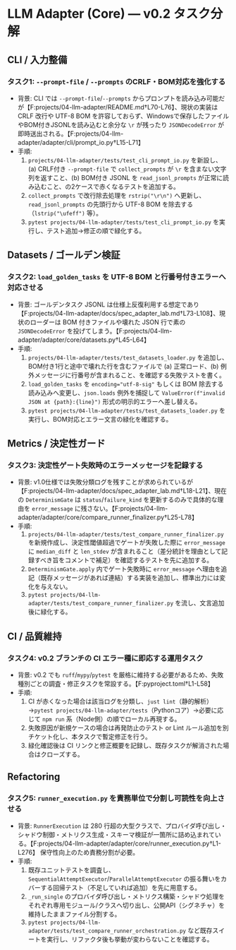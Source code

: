 # LLM Adapter (Core) — v0.2 タスク分解

## CLI / 入力整備

### タスク1: `--prompt-file` / `--prompts` のCRLF・BOM対応を強化する
- 背景: CLI では `--prompt-file`/`--prompts` からプロンプトを読み込み可能だが【F:projects/04-llm-adapter/README.md†L70-L76】、現状の実装は CRLF 改行や UTF-8 BOM を許容しておらず、Windowsで保存したファイルやBOM付きJSONLを読み込むと余分な `\r` が残ったり `JSONDecodeError` が即時送出される。【F:projects/04-llm-adapter/adapter/cli/prompt_io.py†L15-L71】
- 手順:
  1. `projects/04-llm-adapter/tests/test_cli_prompt_io.py` を新設し、(a) CRLF付き `--prompt-file` で `collect_prompts` が `\r` を含まない文字列を返すこと、(b) BOM付き JSONL を `read_jsonl_prompts` が正常に読み込むこと、の2ケースで赤くなるテストを追加する。
  2. `collect_prompts` で改行除去処理を `rstrip("\r\n")` へ更新し、`read_jsonl_prompts` の先頭行から UTF-8 BOM を除去する（`lstrip("\ufeff")` 等）。
  3. `pytest projects/04-llm-adapter/tests/test_cli_prompt_io.py` を実行し、テスト追加→修正の順で緑化する。

## Datasets / ゴールデン検証

### タスク2: `load_golden_tasks` を UTF-8 BOM と行番号付きエラーへ対応させる
- 背景: ゴールデンタスク JSONL は仕様上反復利用する想定であり【F:projects/04-llm-adapter/docs/spec_adapter_lab.md†L73-L108】、現状のローダーは BOM 付きファイルや壊れた JSON 行で素の `JSONDecodeError` を投げてしまう。【F:projects/04-llm-adapter/adapter/core/datasets.py†L45-L64】
- 手順:
  1. `projects/04-llm-adapter/tests/test_datasets_loader.py` を追加し、BOM付き1行と途中で壊れた行を含むファイルで (a) 正常ロード、(b) 例外メッセージに行番号が含まれること、を確認する失敗テストを書く。
  2. `load_golden_tasks` を `encoding="utf-8-sig"` もしくは BOM 除去する読み込みへ変更し、`json.loads` 例外を捕捉して `ValueError(f"invalid JSON at {path}:{line}")` 形式の明示的エラーへ差し替える。
  3. `pytest projects/04-llm-adapter/tests/test_datasets_loader.py` を実行し、BOM対応とエラー文言の緑化を確認する。

## Metrics / 決定性ガード

### タスク3: 決定性ゲート失敗時のエラーメッセージを記録する
- 背景: v1.0仕様では失敗分類ログを残すことが求められているが【F:projects/04-llm-adapter/docs/spec_adapter_lab.md†L18-L21】、現在の `DeterminismGate` は `status`/`failure_kind` を更新するのみで具体的な理由を `error_message` に残さない。【F:projects/04-llm-adapter/adapter/core/compare_runner_finalizer.py†L25-L78】
- 手順:
  1. `projects/04-llm-adapter/tests/test_compare_runner_finalizer.py` を新規作成し、決定性閾値超過でゲートが失敗した際に `error_message` に `median_diff` と `len_stdev` が含まれること（差分統計を理由として記録すべき旨をコメントで補足）を確認するテストを先に追加する。
  2. `DeterminismGate.apply` 内でゲート失敗時に `error_message` へ理由を追記（既存メッセージがあれば連結）する実装を追加し、標準出力には変化を与えない。
  3. `pytest projects/04-llm-adapter/tests/test_compare_runner_finalizer.py` を流し、文言追加後に緑化する。

## CI / 品質維持

### タスク4: v0.2 ブランチの CI エラー種に即応する運用タスク
- 背景: v0.2 でも `ruff`/`mypy`/`pytest` を厳格に維持する必要があるため、失敗種別ごとの調査・修正タスクを常設する。【F:pyproject.toml†L1-L58】
- 手順:
  1. CI が赤くなった場合は該当ログを分類し、`just lint`（静的解析）→`pytest projects/04-llm-adapter/tests`（Pythonコア）→必要に応じて `npm run` 系（Node側）の順でローカル再現する。
  2. 失敗原因が新規ケースの場合は再発防止のテスト or Lint ルール追加を別チケット化し、本タスクで暫定修正を行う。
  3. 緑化確認後は CI リンクと修正概要を記録し、既存タスクが解消された場合はクローズする。

## Refactoring

### タスク5: `runner_execution.py` を責務単位で分割し可読性を向上させる
- 背景: `RunnerExecution` は 280 行超の大型クラスで、プロバイダ呼び出し・シャドウ制御・メトリクス生成・スキーマ検証が一箇所に詰め込まれている。【F:projects/04-llm-adapter/adapter/core/runner_execution.py†L1-L276】 保守性向上のため責務分割が必要。
- 手順:
  1. 既存ユニットテストを調査し、`SequentialAttemptExecutor`/`ParallelAttemptExecutor` の振る舞いをカバーする回帰テスト（不足していれば追加）を先に用意する。
  2. `_run_single` のプロバイダ呼び出し・メトリクス構築・シャドウ処理をそれぞれ専用モジュール/クラスへ切り出し、公開API（シグネチャ）を維持したままファイル分割する。
  3. `pytest projects/04-llm-adapter/tests/test_compare_runner_orchestration.py` など既存スイートを実行し、リファクタ後も挙動が変わらないことを確認する。
